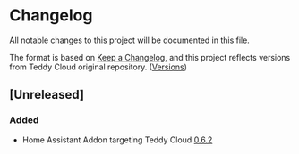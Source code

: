 # Changelog

All notable changes to this project will be documented in this file.

The format is based on [Keep a Changelog](https://keepachangelog.com/en/1.1.0/),
and this project reflects versions from Teddy Cloud original repository. ([Versions](https://github.com/toniebox-reverse-engineering/teddycloud/releases))

## [Unreleased]

### Added

- Home Assistant Addon targeting Teddy Cloud [0.6.2](https://github.com/toniebox-reverse-engineering/teddycloud/releases/tag/tc_v0.6.2)

